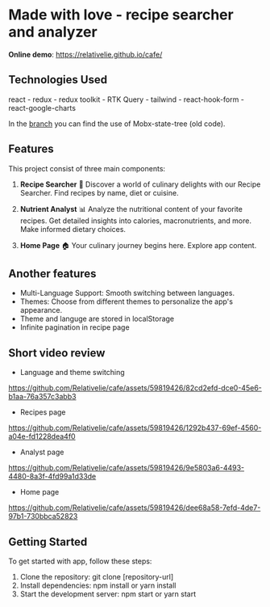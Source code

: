 # Made with love - recipe searcher and analyzer 

**Online demo**: https://relativelie.github.io/cafe/

## Technologies Used
react - redux - redux toolkit - RTK Query - tailwind - react-hook-form - react-google-charts

In the [branch](https://github.com/Relativelie/cafe/tree/cafe-4-mobx-state-tree/) you can find the use of Mobx-state-tree (old code).

## Features
This project consist of three main components:

1. **Recipe Searcher** 🍳
Discover a world of culinary delights with our Recipe Searcher.
Find recipes by name, diet or cuisine.

2. **Nutrient Analyst** 📊
Analyze the nutritional content of your favorite recipes.
Get detailed insights into calories, macronutrients, and more.
Make informed dietary choices.

3. **Home Page** 🏠
Your culinary journey begins here.
Explore app content.


## Another features
* Multi-Language Support: Smooth switching between languages.
* Themes: Choose from different themes to personalize the app's appearance.
* Theme and languge are stored in localStorage
* Infinite pagination in recipe page

## Short video review
* Language and theme switching

https://github.com/Relativelie/cafe/assets/59819426/82cd2efd-dce0-45e6-b1aa-76a357c3abb3

* Recipes page

https://github.com/Relativelie/cafe/assets/59819426/1292b437-69ef-4560-a04e-fd1228dea4f0

* Analyst page

https://github.com/Relativelie/cafe/assets/59819426/9e5803a6-4493-4480-8a3f-4fd99a1d33de

* Home page

https://github.com/Relativelie/cafe/assets/59819426/dee68a58-7efd-4de7-97b1-730bbca52823


## Getting Started

To get started with app, follow these steps:

1. Clone the repository: git clone [repository-url]
2. Install dependencies: npm install or yarn install
3. Start the development server: npm start or yarn start

